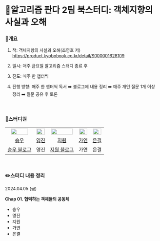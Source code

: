 # 🐼알고리즘 판다 2팀 북스터디: 객체지향의 사실과 오해

### 📖개요

1. 책: 객체지향의 사실과 오해(조영호 저) <br>
<https://product.kyobobook.co.kr/detail/S000001628109>

2. 일시: 매주 금요일 알고리즘 스터디 종료 후
3. 진도: 매주 한 챕터씩
4. 진행 방향: 매주 한 챕터씩 독서 ➡️ 블로그에 내용 정리 ➡️ 매주 개인 질문 1개 이상 정리 ➡️ 질문 공유 후 토론

<br>


### 🤸스터디원

<table align="center">
<tr align="center">
<td><img src="https://avatars.githubusercontent.com/u/92345780?v=4" style="width:85%;"></td>
<td><img src="https://avatars.githubusercontent.com/u/156926628?v=4" style="width:95%;"></td>
<td><img src="https://avatars.githubusercontent.com/u/129071350?v=4" style="width:95%; "></td>
<td><img src="https://avatars.githubusercontent.com/u/156886769?v=4" style="width:95%; "></td>
<td><img src="https://avatars.githubusercontent.com/u/146072861?v=4" style="width:95%; "></td>
</tr>


<tr align="center">
<td><a href="https://github.com/baikseungwoo">승우</td>
<td><a href="https://github.com/J0725">영진</td>
<td><a href="https://github.com/orieasy1">지원</td>
<td><a href="https://github.com/Gayeon07">가연</td>
<td><a href="https://github.com/s21versurfer">은결</td>
</tr>


<tr align="center">
<td><a href="https://velog.io/@swbaik01/posts">승우 블로그</td>
<td>영진</td>
<td><a href="https://velog.io/@easy1nhard2/posts">지원 블로그</td>
<td>가연</td>
<td>은결</td>
</tr>
</table>
  
<br>

### ✏️스터디 내용 정리

2024.04.05 (금)

**Chap 01. 협력하는 객체들의 공동체**

* 승우
* 영진
* 지원 
* 가연
* 은결
  
